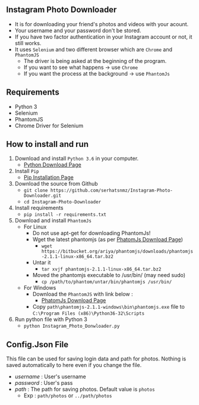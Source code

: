 ## Instagram Photo Downloader

- It is for downloading your friend's photos and videos with your acount.
- Your username and your password don't be stored.
- If you have two factor authentication in your Instagram account or not, it still works.
- It uses `Selenium` and two different browser which are `Chrome` and `PhantomJS`
    - The driver is being asked at the beginning of the program.
    - If you want to see what happens -> use `Chrome`
    - If you want the process at the background -> use `PhantomJs`

## Requirements

- Python 3
- Selenium
- PhantomJS
- Chrome Driver for Selenium

## How to install and run

1. Download and install `Python 3.6` in your computer.
	- [Python Download Page](https://www.python.org/downloads/ "Python Download Page")
2. Install `Pip`
	- [Pip Installation Page](https://pip.pypa.io/en/stable/installing/ "Pip Installation Page")
3. Download the source from Github
    - `git clone https://github.com/serhatsnmz/Instagram-Photo-Downloader.git`
    - `cd Instagram-Photo-Downloader`
4. Install requirements
	- `pip install -r requirements.txt`
5. Download and install `PhantomJs` 
    - For Linux
        - Do not use apt-get for downloading PhantomJs!
        - Wget the latest phantomjs (as per [PhatomJs Download Page](http://phantomjs.org/download.html "PhatomJs Download Page"))
            - `wget https://bitbucket.org/ariya/phantomjs/downloads/phantomjs-2.1.1-linux-x86_64.tar.bz2`
        - Untar it
            - `tar xvjf phantomjs-2.1.1-linux-x86_64.tar.bz2`
        - Moved the phantomjs executable to /usr/bin/ (may need sudo)
            - `cp /path/to/phantom/untar/bin/phantomjs /usr/bin/`
    - For Windows
        - Download the `PhantomJS` with link below :
            - [PhatomJs Download Page](http://phantomjs.org/download.html "PhatomJs Download Page")
        - Copy `path\phantomjs-2.1.1-windows\bin\phantomjs.exe` file to `C:\Program Files (x86)\Python36-32\Scripts`
6. Run python file with Python 3
	- `python Instagram_Photo_Donwloader.py`
    
## Config.Json File

This file can be used for saving login data and path for photos. Nothing is saved automatically to here even if you change the file.
- *username* : User's username
- *password* : User's pass
- *path* : The path for saving photos. Default value is `photos`
    - Exp : `path/photos` or `../path/photos`

